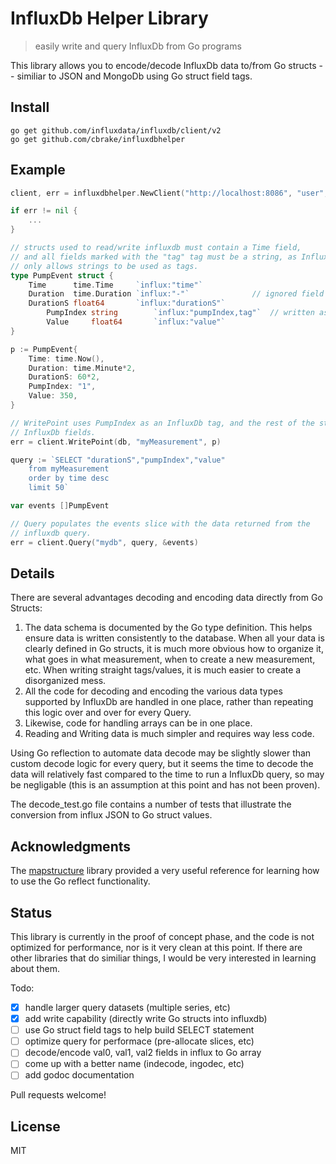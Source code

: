 # InfluxDb Helper Library

> easily write and query InfluxDb from Go programs

This library allows you to encode/decode InfluxDb data to/from
Go structs -- similiar to JSON and MongoDb using Go struct field tags.

## Install

```
go get github.com/influxdata/influxdb/client/v2
go get github.com/cbrake/influxdbhelper
```

## Example

```go
client, err = influxdbhelper.NewClient("http://localhost:8086", "user", "passwd")

if err != nil {
	...
}

// structs used to read/write influxdb must contain a Time field,
// and all fields marked with the "tag" tag must be a string, as InfluxDb
// only allows strings to be used as tags.
type PumpEvent struct {
	Time      time.Time     `influx:"time"`
	Duration  time.Duration `influx:"-"`              // ignored field
	DurationS float64       `influx:"durationS"`
        PumpIndex string        `influx:"pumpIndex,tag"`  // written as tag (vs field)
        Value     float64       `influx:"value"`
}

p := PumpEvent{
	Time: time.Now(),
	Duration: time.Minute*2,
	DurationS: 60*2,
	PumpIndex: "1",
	Value: 350,
}

// WritePoint uses PumpIndex as an InfluxDb tag, and the rest of the struct fields as
// InfluxDb fields.
err = client.WritePoint(db, "myMeasurement", p)

query := `SELECT "durationS","pumpIndex","value"
	from myMeasurement
	order by time desc
	limit 50`

var events []PumpEvent

// Query populates the events slice with the data returned from the
// influxdb query.
err = client.Query("mydb", query, &events)
```

## Details

There are several advantages decoding and encoding data directly from Go
Structs:

1. The data schema is documented by the Go type definition. This helps ensure
   data is written consistently to the database. When all your data is clearly
   defined in Go structs, it is much more obvious how to organize it, what goes
   in what measurement, when to create a new measurement, etc. When writing
   straight tags/values, it is much easier to create a disorganized mess.
1. All the code for decoding and encoding the various data types supported
   by InfluxDb are handled in one place, rather than repeating this logic over
   and over for every Query.
1. Likewise, code for handling arrays can be in one place.
1. Reading and Writing data is much simpler and requires way less code.

Using Go reflection to automate data decode may be slightly slower
than custom decode logic for every query, but it seems the time to decode the
data will relatively fast compared to the time to run a InfluxDb query, so
may be negligable (this is an assumption at this point and has not been
proven).

The decode_test.go file contains a number of tests that illustrate the
conversion from influx JSON to Go struct values.

## Acknowledgments

The [mapstructure](https://github.com/mitchellh/mapstructure)
library provided a very useful reference for learning how to
use the Go reflect functionality.

## Status

This library is currently in the proof of concept phase, and the code is not
optimized for performance, nor is it very clean at this point. If there are other
libraries that do similiar things, I would be very interested in learning about them.

Todo:

* [x] handle larger query datasets (multiple series, etc)
* [x] add write capability (directly write Go structs into influxdb)
* [ ] use Go struct field tags to help build SELECT statement
* [ ] optimize query for performace (pre-allocate slices, etc)
* [ ] decode/encode val0, val1, val2 fields in influx to Go array
* [ ] come up with a better name (indecode, ingodec, etc)
* [ ] add godoc documentation

Pull requests welcome!

## License

MIT
